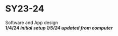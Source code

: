 # SY23-24
Software and App design<br>
<b> 1/4/24 <b/> <i>initial setup <i/>
<b> 1/5/24 <b/> <i>updated from computer <i/>
